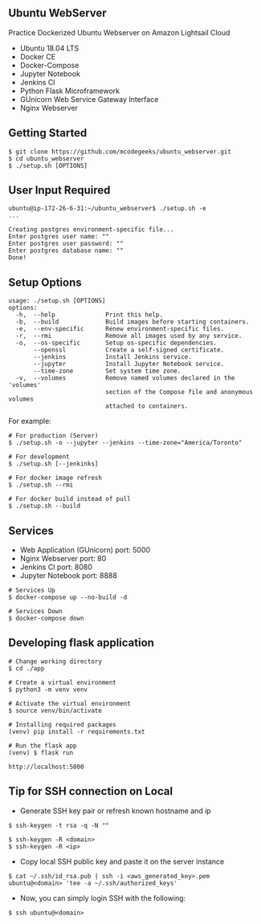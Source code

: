 ## Ubuntu WebServer
Practice Dockerized Ubuntu Webserver on Amazon Lightsail Cloud
* Ubuntu 18.04 LTS
* Docker CE
* Docker-Compose
* Jupyter Notebook
* Jenkins CI
* Python Flask Microframework
* GUnicorn Web Service Gateway Interface
* Nginx Webserver

## Getting Started
```
$ git clone https://github.com/mcodegeeks/ubuntu_webserver.git
$ cd ubuntu_webserver
$ ./setup.sh [OPTIONS]
```

## User Input Required
```
ubuntu@ip-172-26-6-31:~/ubuntu_webserver$ ./setup.sh -e
...

Creating postgres environment-specific file...
Enter postgres user name: ""
Enter postgres user password: ""
Enter postgres database name: ""
Done!
```

## Setup Options
```
usage: ./setup.sh [OPTIONS]
options:
  -h,  --help              Print this help.
  -b,  --build             Build images before starting containers.
  -e,  --env-specific      Renew environment-specific files.  
  -r,  --rmi               Remove all images used by any service.
  -o,  --os-specific       Setup os-specific dependencies.
       --openssl           Create a self-signed certificate.
       --jenkins           Install Jenkins service.
       --jupyter           Install Jupyter Notebook service.
       --time-zone         Set system time zone.
  -v,  --volumes           Remove named volumes declared in the 'volumes'
                           section of the Compose file and anonymous volumes
                           attached to containers.
```

For example:
```
# For production (Server)
$ ./setup.sh -o --jupyter --jenkins --time-zone="America/Toronto"

# For development
$ ./setup.sh [--jenkinks]

# For docker image refresh
$ ./setup.sh --rmi

# For docker build instead of pull
$ ./setup.sh --build
```

## Services
* Web Application (GUnicorn) port: 5000
* Nginx Webserver port: 80
* Jenkins CI port: 8080
* Jupyter Notebook port: 8888

```
# Services Up
$ docker-compose up --no-build -d

# Services Down
$ docker-compose down
```

## Developing flask application
```
# Change working directory
$ cd ./app

# Create a virtual environment
$ python3 -m venv venv 

# Activate the virtual environment
$ source venv/bin/activate

# Installing required packages
(venv) pip install -r requirements.txt

# Run the flask app
(venv) $ flask run
```
```
http://localhost:5000
```

## Tip for SSH connection on Local
- Generate SSH key pair or refresh known hostname and ip
```
$ ssh-keygen -t rsa -q -N ""
```
```
$ ssh-keygen -R <domain>
$ ssh-keygen -R <ip>
```
- Copy local SSH public key and paste it on the server instance 
```
$ cat ~/.ssh/id_rsa.pub | ssh -i <aws_generated_key>.pem ubuntu@<domain> 'tee -a ~/.ssh/authorized_keys'
```
- Now, you can simply login SSH with the following:
```
$ ssh ubuntu@<domain>
```
